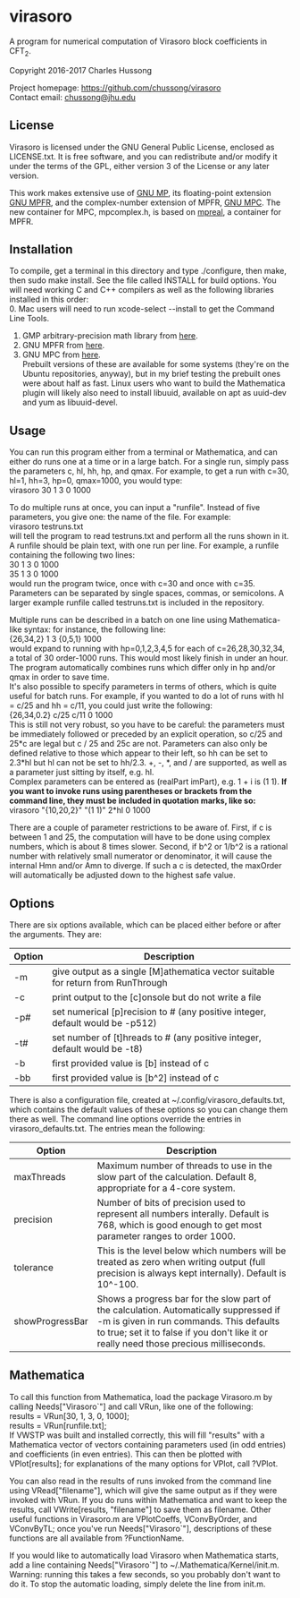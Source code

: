 # virasoro
A program for numerical computation of Virasoro block coefficients in CFT<sub>2</sub>.  

Copyright 2016-2017 Charles Hussong  

Project homepage:	https://github.com/chussong/virasoro  
Contact email:		chussong@jhu.edu  

## License

Virasoro is licensed under the GNU General Public License, enclosed as LICENSE.txt. It is free software, and you can redistribute and/or modify it under the terms of the GPL, either version 3 of the License or any later version.  

This work makes extensive use of [GNU MP](https://gmplib.org/), its floating-point extension [GNU MPFR](http://www.mpfr.org/), and the complex-number extension of MPFR, [GNU MPC](http://www.multiprecision.org/index.php?prog=mpc). The new container for MPC, mpcomplex.h, is based on [mpreal](http://www.holoborodko.com/pavel/mpfr/), a container for MPFR.  

## Installation

To compile, get a terminal in this directory and type ./configure, then make, then sudo make install. See the file called INSTALL for build options. You will need working C and C++ compilers as well as the following libraries installed in this order:  
0. Mac users will need to run xcode-select --install to get the Command Line Tools.  
1. GMP arbitrary-precision math library from [here](https://gmplib.org).  
2. GNU MPFR from [here](http://www.mpfr.org).  
3. GNU MPC from [here](http://www.multiprecision.org/index.php?prog=mpc).  
Prebuilt versions of these are available for some systems (they're on the Ubuntu repositories, anyway), but in my brief testing the prebuilt ones were about half as fast. Linux users who want to build the Mathematica plugin will likely also need to install libuuid, available on apt as uuid-dev and yum as libuuid-devel.  

## Usage

You can run this program either from a terminal or Mathematica, and can either do runs one at a time or in a large batch. For a single run, simply pass the parameters c, hl, hh, hp, and qmax. For example, to get a run with c=30, hl=1, hh=3, hp=0, qmax=1000, you would type:  
virasoro 30 1 3 0 1000  

To do multiple runs at once, you can input a "runfile". Instead of five parameters, you give one: the name of the file. For example:  
virasoro testruns.txt  
will tell the program to read testruns.txt and perform all the runs shown in it. A runfile should be plain text, with one run per line. For example, a runfile containing the following two lines:  
30 1 3 0 1000  
35 1 3 0 1000  
would run the program twice, once with c=30 and once with c=35. Parameters can be separated by single spaces, commas, or semicolons. A larger example runfile called testruns.txt is included in the repository.  

Multiple runs can be described in a batch on one line using Mathematica-like syntax: for instance, the following line:  
{26,34,2} 1 3 {0,5,1} 1000  
would expand to running with hp=0,1,2,3,4,5 for each of c=26,28,30,32,34, a total of 30 order-1000 runs. This would most likely finish in under an hour. The program automatically combines runs which differ only in hp and/or qmax in order to save time.  
It's also possible to specify parameters in terms of others, which is quite useful for batch runs. For example, if you wanted to do a lot of runs with hl = c/25 and hh = c/11, you could just write the following:  
{26,34,0.2} c/25 c/11 0 1000  
This is still not very robust, so you have to be careful: the parameters must be immediately followed or preceded by an explicit operation, so c/25 and 25\*c are legal but c / 25 and 25c are not. Parameters can also only be defined relative to those which appear to their left, so hh can be set to 2.3\*hl but hl can not be set to hh/2.3. +, -, \*, and / are supported, as well as a parameter just sitting by itself, e.g. hl.  
Complex parameters can be entered as (realPart imPart), e.g. 1 + i is (1 1). **If you want to invoke runs using parentheses or brackets from the command line, they must be included in quotation marks, like so:**  
virasoro "{10,20,2}" "(1 1)" 2\*hl 0 1000  

There are a couple of parameter restrictions to be aware of. First, if c is between 1 and 25, the computation will have to be done using complex numbers, which is about 8 times slower. Second, if b^2 or 1/b^2 is a rational number with relatively small numerator or denominator, it will cause the internal Hmn and/or Amn to diverge. If such a c is detected, the maxOrder will automatically be adjusted down to the highest safe value.  

## Options

There are six options available, which can be placed either before or after the arguments. They are:  

| Option | Description |
| ------ | ----------- |
| -m | give output as a single \[M\]athematica vector suitable for return from RunThrough |
| -c | print output to the \[c\]onsole but do not write a file |
| -p# | set numerical \[p\]recision to # (any positive integer, default would be -p512) |
| -t# | set number of \[t\]hreads to # (any positive integer, default would be -t8) |
| -b | first provided value is \[b\] instead of c |
| -bb | first provided value is \[b^2\] instead of c |

There is also a configuration file, created at ~/.config/virasoro\_defaults.txt, which contains the default values of these options so you can change them there as well. The command line options override the entries in virasoro\_defaults.txt. The entries mean the following:

| Option | Description |
| ------ | ----------- |
| maxThreads | Maximum number of threads to use in the slow part of the calculation. Default 8, appropriate for a 4-core system. |
| precision | Number of bits of precision used to represent all numbers interally. Default is 768, which is good enough to get most parameter ranges to order 1000. |
| tolerance | This is the level below which numbers will be treated as zero when writing output (full precision is always kept internally). Default is 10^-100. |
| showProgressBar | Shows a progress bar for the slow part of the calculation. Automatically suppressed if -m is given in run commands. This defaults to true; set it to false if you don't like it or really need those precious milliseconds. |

## Mathematica

To call this function from Mathematica, load the package Virasoro.m by calling Needs["Virasoro`"] and call VRun, like one of the following:  
results = VRun[30, 1, 3, 0, 1000];  
results = VRun[runfile.txt];  
If VWSTP was built and installed correctly, this will fill "results" with a Mathematica vector of vectors containing parameters used (in odd entries) and coefficients (in even entries). This can then be plotted with VPlot[results]; for explanations of the many options for VPlot, call ?VPlot.  

You can also read in the results of runs invoked from the command line using VRead["filename"], which will give the same output as if they were invoked with VRun. If you do runs within Mathematica and want to keep the results, call VWrite[results, "filename"] to save them as filename. Other useful functions in Virasoro.m are VPlotCoeffs, VConvByOrder, and VConvByTL; once you've run Needs["Virasoro`"], descriptions of these functions are all available from ?FunctionName.  

If you would like to automatically load Virasoro when Mathematica starts, add a line containing Needs["Virasoro`"] to ~/.Mathematica/Kernel/init.m. Warning: running this takes a few seconds, so you probably don't want to do it. To stop the automatic loading, simply delete the line from init.m.  
